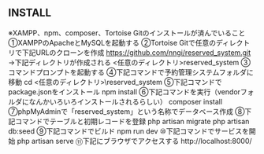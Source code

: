 ## INSTALL
※XAMPP、npm、composer、Tortoise Gitのインストールが済んでいること 
①XAMPPのApacheとMySQLを起動する 
②Tortoise Gitで任意のディレクトリで下記URLのクローンを作成 
https://github.com/nngi/reserved_system.git 
→下記ディレクトリが作成される 
<任意のディレクトリ>reserved_system 
③コマンドプロンプトを起動する 
④下記コマンドで予約管理システムフォルダに移動 
cd <任意のディレクトリ>\reserved_system 
⑤下記コマンドでpackage.jsonをインストール 
npm install 
⑥下記コマンドを実行（vendorフォルダになんかいろいろインストールされるらしい） 
composer install 
⑦phpMyAdminで「reserved_system」という名称でデータベース作成 
⑧下記コマンドでテーブルと初期レコードを登録 
php artisan migrate 
php artisan db:seed 
⑨下記コマンドでビルド 
npm run dev 
⑩下記コマンドでサービスを開始 
php artisan serve 
⑪下記にブラウザでアクセスする 
http://localhost:8000/ 
